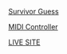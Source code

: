 [Survivor Guess](https://rasdasd.github.io/guess)

[MIDI Controller](https://rasdasd.github.io/music)

[LIVE SITE](https://rasdasd.github.io)

